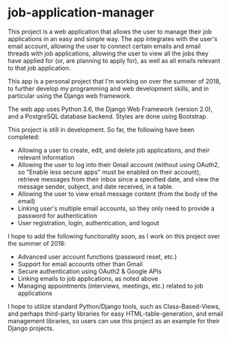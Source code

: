# job-application-manager

This project is a web application that allows the user to manage their job applications in an easy and simple way. The app integrates with the user's email account, allowing the user to connect certain emails and email threads with job applications, allowing the user to view all the jobs they have applied for (or, are planning to apply for), as well as all emails relevant to that job application.

This app is a personal project that I'm working on over the summer of 2018, to further develop my programming and web development skills, and in particular using the Django web framework.

The web app uses Python 3.6, the Django Web Framework (version 2.0), and a PostgreSQL database backend. Styles are done using Bootstrap.

This project is still in development. So far, the following have been completed:
* Allowing a user to create, edit, and delete job applications, and their relevant information
* Allowing the user to log into their Gmail account (without using OAuth2, so "Enable less secure apps" must be enabled on their account), retrieve messages from their inbox since a specified date, and view the message sender, subject, and date received, in a table.
* Allowing the user to view email message content (from the body of the email)
* Linking user's multiple email accounts, so they only need to provide a password for authentication
* User registration, login, authentication, and logout
  

I hope to add the following functionality soon, as I work on this project over the summer of 2018:
* Advanced user account functions (password reset, etc.)
* Support for email accounts other than Gmail
* Secure authentication using OAuth2 & Google APIs
* Linking emails to job applications, as noted above
* Managing appointments (interviews, meetings, etc.) related to job applications

I hope to utilize standard Python/Django tools, such as Class-Based-Views, and perhaps third-party libraries for easy HTML-table-generation, and email management libraries, so users can use this project as an example for their Django projects.
